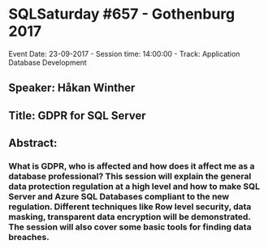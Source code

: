 # SQLSaturday #657 - Gothenburg 2017
Event Date: 23-09-2017 - Session time: 14:00:00 - Track: Application  Database Development
## Speaker: Håkan Winther
## Title: GDPR for SQL Server
## Abstract:
### What is GDPR, who is affected and how does it affect me as a database professional? This session will explain the general data protection regulation at a high level and how to make SQL Server and Azure SQL Databases compliant to the new regulation. Different techniques like Row level security, data masking, transparent data encryption will be demonstrated.  The session will also cover some basic tools for finding data breaches.
